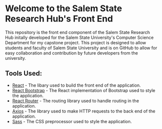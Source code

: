 # Welcome to the Salem State Research Hub's Front End

This repository is the front end component of the Salem State Research Hub initally developed for the Salem State University's Computer Science Department for my capstone project. This project is designed to allow students and faculty of Salem State University and is on GitHub to allow for easy collaboration and contribution by future developers from the university.

## Tools Used:

* [React](https://reactjs.org/) - The libary used to build the front end of the application.
* [React Bootstrap](https://react-bootstrap.github.io/) - The React implementation of Bootstrap used to style the application.
* [React Router](https://reacttraining.com/react-router/) - The routing library used to handle routing in the application.
* [Axios](https://axios-http.com/docs/intro) - The library used to make HTTP requests to the back end of the application.
* [Sass](https://sass-lang.com/) - The CSS preprocessor used to style the application.
